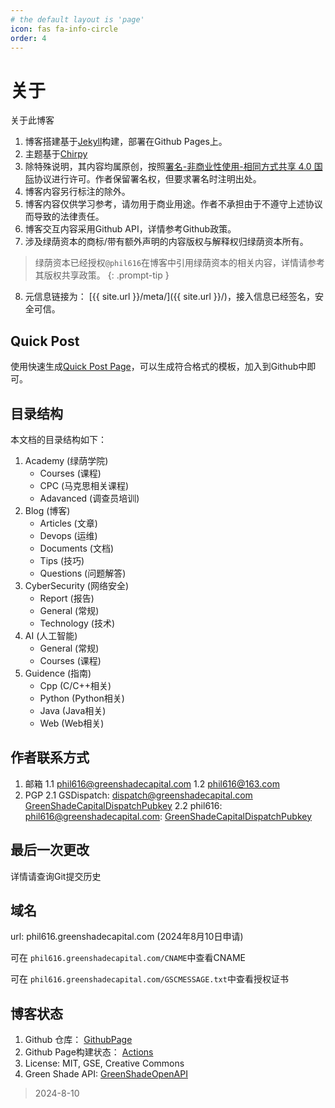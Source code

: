 ```yaml
---
# the default layout is 'page'
icon: fas fa-info-circle
order: 4
---
```


# 关于

关于此博客 


1. 博客搭建基于[Jekyll](https://jekyllrb.com/)构建，部署在Github Pages上。
2. 主题基于[Chirpy](https://github.com/cotes2020/jekyll-theme-chirpy)
3. 除特殊说明，其内容均属原创，按照[署名-非商业性使用-相同方式共享 4.0 国际](https://creativecommons.org/licenses/by-nc-sa/4.0/)协议进行许可。作者保留署名权，但要求署名时注明出处。
4. 博客内容另行标注的除外。
5. 博客内容仅供学习参考，请勿用于商业用途。作者不承担由于不遵守上述协议而导致的法律责任。
6. 博客交互内容采用Github API，详情参考Github政策。
7. 涉及绿荫资本的商标/带有额外声明的内容版权与解释权归绿荫资本所有。

> 绿荫资本已经授权`@phil616`在博客中引用绿荫资本的相关内容，详情请参考其版权共享政策。
{: .prompt-tip }

8. 元信息链接为： [{{ site.url }}/meta/]({{ site.url }}/)，接入信息已经签名，安全可信。

## Quick Post

使用快速生成[Quick Post Page](https://phil616.github.io/assets/qp.html)，可以生成符合格式的模板，加入到Github中即可。

## 目录结构
本文档的目录结构如下：
1. Academy (绿荫学院)
   * Courses (课程)
   * CPC (马克思相关课程)
   * Adavanced (调查员培训)
2. Blog (博客)
   * Articles (文章)
   * Devops (运维)
   * Documents (文档)
   * Tips (技巧)
   * Questions (问题解答)
3. CyberSecurity (网络安全)
   * Report (报告)
   * General (常规)
   * Technology (技术)
4. AI (人工智能)
   * General (常规)
   * Courses (课程)
5. Guidence (指南)
   * Cpp (C/C++相关)
   * Python (Python相关)
   * Java (Java相关)
   * Web (Web相关)



## 作者联系方式
1. 邮箱
   1.1 phil616@greenshadecapital.com
   1.2 phil616@163.com
2. PGP
   2.1 GSDispatch: dispatch@greenshadecapital.com [GreenShadeCapitalDispatchPubkey](https://keyserver.ubuntu.com/pks/lookup?search=4B45D9EB932D8D130778DD89CA557C41FE3EA9DF&fingerprint=on&op=index)
   2.2 phil616: phil616@greenshadecapital.com: [GreenShadeCapitalDispatchPubkey](https://keyserver.ubuntu.com/pks/lookup?search=C508897F9A12BFFF2E5D6AF65F0BEAEF7AB20C87&fingerprint=on&op=index)

## 最后一次更改

详情请查询Git提交历史
## 域名
url: phil616.greenshadecapital.com (2024年8月10日申请)

可在 `phil616.greenshadecapital.com/CNAME`中查看CNAME

可在 `phil616.greenshadecapital.com/GSCMESSAGE.txt`中查看授权证书

## 博客状态

1. Github 仓库： [GithubPage](https://github.com/phil616/phil616.github.io)
2. Github Page构建状态： [Actions](https://github.com/phil616/phil616.github.io/actions/)
3. License: MIT, GSE, Creative Commons
4. Green Shade API: [GreenShadeOpenAPI](https://api.greenshadecapital.com)


> 2024-8-10
